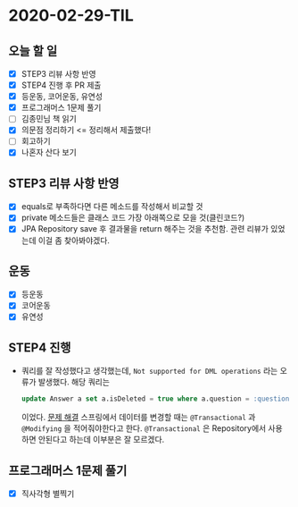 # 2020-02-29-TIL

## 오늘 할 일

- [x] STEP3 리뷰 사항 반영
- [x] STEP4 진행 후 PR 제출
- [x] 등운동, 코어운동, 유연성
- [x] 프로그래머스 1문제 풀기
- [ ] 김종민님 책 읽기
- [x] 의문점 정리하기 <= 정리해서 제출했다!
- [ ] 회고하기
- [x] 나혼자 산다 보기

## STEP3 리뷰 사항 반영

- [x] equals로 부족하다면 다른 메소드를 작성해서 비교할 것
- [x] private 메소드들은 클래스 코드 가장 아래쪽으로 모을 것(클린코드?)
- [x] JPA Repository save 후 결과물을 return 해주는 것을 추천함. 관련 리뷰가 있었는데 이걸 좀 찾아봐야겠다.

## 운동

- [x] 등운동
- [x] 코어운동
- [x] 유연성

## STEP4 진행

- 쿼리를 잘 작성했다고 생각했는데, `Not supported for DML operations` 라는 오류가 발생했다.
  해당 쿼리는

  ```sql
  update Answer a set a.isDeleted = true where a.question = :question
  ```

  이었다.
  [문제 해결](https://stackoverflow.com/questions/44022076/jparepository-not-supported-for-dml-operations-delete-query)
  스프링에서 데이터를 변경할 때는 `@Transactional` 과 `@Modifying` 을 적어줘야한다고 한다.
  `@Transactional` 은 Repository에서 사용하면 안된다고 하는데 이부분은 잘 모르겠다.

## 프로그래머스 1문제 풀기

- [x] 직사각형 별찍기